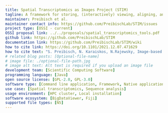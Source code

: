 ```yaml
---
title: Spatial Transcriptomics as Images Project (STIM)
tagline: A framework for storing, (interactively) viewing, aligning, and processing spatial transcriptomics data.
maintainer: Preibisch et al.
maintainer contact info: https://github.com/PreibischLab/STIM/issues
project type: [OSSI - current]
OSSI proposal link: ../../proposals/spatial_transcriptomics_tools.pdf
github link: https://github.com/PreibischLab/STIM
documentation link: https://github.com/PreibischLab/STIM/wiki
how to cite link: https://doi.org/10.1101/2021.12.07.471629
how to cite text: "S. Preibisch, N. Karaiskos, N.Rajewsky, Image-based representation of massive spatial transcriptomics datasets, bioRxiv 2021.12.07.471629 (2021)."
# related blog posts: [Optional-file-name]
# image file: ./optional-file-path.jpg
# image alt text: Alt text is required if you upload an image file
development team: [Scientific Computing Software]
programming language: [Java]
open source license: [GPL-2.0, GPL-3.0]
software type: [Command line application, Framework, Native application]
use case: [Spatial transcriptomics, Sequence analysis]
usage environment: [HPC cluster, Local installation]
software ecosystem: [BigDataViewer, Fiji]
supported file types: [N5]
---
```

